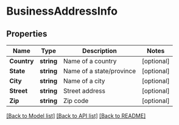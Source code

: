 # BusinessAddressInfo

## Properties

Name | Type | Description | Notes
------------ | ------------- | ------------- | -------------
**Country** | **string** | Name of a country | [optional] 
**State** | **string** | Name of a state/province | [optional] 
**City** | **string** | Name of a city | [optional] 
**Street** | **string** | Street address | [optional] 
**Zip** | **string** | Zip code | [optional] 

[[Back to Model list]](../README.md#documentation-for-models) [[Back to API list]](../README.md#documentation-for-api-endpoints) [[Back to README]](../README.md)


